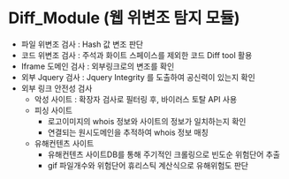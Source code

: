 # Diff_Module (웹 위변조 탐지 모듈)


- 파일 위변조 검사 : Hash 값 변조  판단
- 코드 위변조 검사 : 주석과 화이트 스페이스를 제외한 코드 Diff tool 활용
- Iframe 도메인 검사 : 외부링크로의 변조를 확인
- 외부 Jquery 검사 : Jquery Integrity 를 도출하여 공신력이 있는지 확인
- 외부 링크 안전성 검사
    - 악성 사이트 : 확장자 검사로 필터링 후, 바이러스 토탈 API 사용
    - 피싱 사이트
        - 로고이미지의 whois 정보와 사이트의 정보가 일치하는지 확인
        - 연결되는 원시도메인을 추적하여 whois 정보 매칭
    - 유해컨텐츠 사이트
        - 유해컨텐츠 사이트DB를 통해 주기적인 크롤링으로 빈도순 위험단어 추출
        - gif 파일개수와 위험단어 휴리스틱 계산식으로 유해위험도 판단
